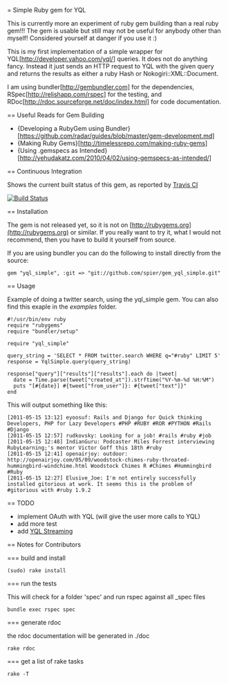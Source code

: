 = Simple Ruby gem for YQL

This is currently more an experiment of ruby gem building than a real ruby gem!!! The gem is usable but still may not be useful for anybody other than myself! Considered yourself at danger if you use it :)

This is my first implementation of a simple wrapper for YQL[http://developer.yahoo.com/yql/] queries. It does not do anything fancy. Instead it just sends an HTTP request to YQL with the given query and returns the results as either a ruby Hash or Nokogiri::XML::Document.

I am using bundler[http://gembundler.com] for the dependencies, RSpec[http://relishapp.com/rspec] for the testing, and RDoc[http://rdoc.sourceforge.net/doc/index.html] for code documentation.


== Useful Reads for Gem Building
* {Developing a RubyGem using Bundler}[https://github.com/radar/guides/blob/master/gem-development.md]
* {Making Ruby Gems}[http://timelessrepo.com/making-ruby-gems]
* {Using .gemspecs as Intended}[http://yehudakatz.com/2010/04/02/using-gemspecs-as-intended/]

== Continuous Integration

Shows the current built status of this gem, as reported by [Travis CI](http://travis-ci.org/)

[![Build Status](https://secure.travis-ci.org/spier/gem_yql_simple.png)](http://travis-ci.org/spier/gem_yql_simple)


== Installation

The gem is not released yet, so it is not on [http://rubygems.org](http://rubygems.org) or similar.
If you really want to try it, what I would not recommend, then you have to build it yourself from source.

If you are using bundler you can do the following to install directly from the source:

	gem "yql_simple", :git => "git://github.com/spier/gem_yql_simple.git"
	

== Usage

Example of doing a twitter search, using the yql_simple gem. You can also find this exaple in the *examples* folder.

	#!/usr/bin/env ruby
	require "rubygems"
	require "bundler/setup"

	require "yql_simple"

	query_string = 'SELECT * FROM twitter.search WHERE q="#ruby" LIMIT 5'
	response = YqlSimple.query(query_string)

	response["query"]["results"]["results"].each do |tweet| 
	  date = Time.parse(tweet["created_at"]).strftime("%Y-%m-%d %H:%M")  
	  puts "[#{date}] #{tweet["from_user"]}: #{tweet["text"]}"
	end
		
This will output something like this:

	[2011-05-15 13:12] eyoosuf: Rails and Django for Quick thinking Developers, PHP for Lazy Developers #PHP #RUBY #ROR #PYTHON #Rails #Django
	[2011-05-15 12:57] rudkovsky: Looking for a job! #rails #ruby #job
	[2011-05-15 12:48] IndianGuru: Podcaster Miles Forrest interviewing RubyLearning;'s mentor Victor Goff this 18th #ruby
	[2011-05-15 12:41] openairjoy: outdoor: http://openairjoy.com/05/09/woodstock-chimes-ruby-throated-hummingbird-windchime.html Woodstock Chimes R #Chimes #Hummingbird #Ruby
	[2011-05-15 12:27] Elusive_Joe: I'm not entirely successfully installed gitorious at work. It seems this is the problem of #gitorious with #ruby 1.9.2
	

== TODO

* implement OAuth with YQL (will give the user more calls to YQL)
* add more test
* add [YQL Streaming](http://developer.yahoo.com/yql/guide/yql-odt-streaming.html) 


== Notes for Contributors

=== build and install

	(sudo) rake install

=== run the tests

This will check for a folder 'spec' and run rspec against all _spec files

	bundle exec rspec spec
	
=== generate rdoc 

the rdoc documentation will be generated in ./doc

	rake rdoc

=== get a list of rake tasks

	rake -T